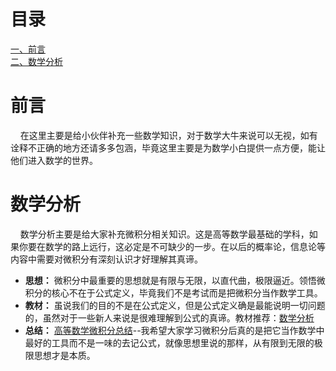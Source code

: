 # 目录</br>

[一、前言](#1)<br>
[二、数学分析](#2)<br>


<h1 id='1'>前言</h1>
&nbsp;&nbsp;&nbsp;&nbsp;在这里主要是给小伙伴补充一些数学知识，对于数学大牛来说可以无视，如有诠释不正确的地方还请多多包涵，毕竟这里主要是为数学小白提供一点方便，能让他们进入数学的世界。<br>

<h1 id='1'>数学分析</h1>

&nbsp;&nbsp;&nbsp;&nbsp;数学分析主要是给大家补充微积分相关知识。这是高等数学最基础的学科，如果你要在数学的路上远行，这必定是不可缺少的一步。在以后的概率论，信息论等内容中需要对微积分有深刻认识才好理解其真谛。<br>

* **思想：** 微积分中最重要的思想就是有限与无限，以直代曲，极限逼近。领悟微积分的核心不在于公式定义，毕竟我们不是考试而是把微积分当作数学工具。<br>
* **教材：** 虽说我们的目的不是在公式定义，但是公式定义确是最能说明一切问题的，虽然对于一些新人来说是很难理解到公式的真谛。教材推荐：<a href="https://baike.baidu.com/item/数学分析第四版上册/12447680?fr=aladdin">数学分析</a><br>
* **总结：** <a href="http://www.docin.com/p-1185940975.html">高等数学微积分总结</a>--我希望大家学习微积分后真的是把它当作数学中最好的工具而不是一味的去记公式，就像思想里说的那样，从有限到无限的极限思想才是本质。<br>